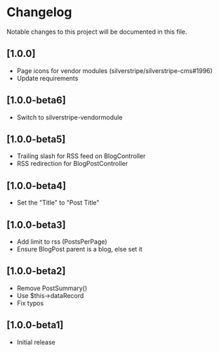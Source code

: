 # Changelog

Notable changes to this project will be documented in this file.

## [1.0.0]

- Page icons for vendor modules (silverstripe/silverstripe-cms#1996)
- Update requirements


## [1.0.0-beta6]

- Switch to silverstripe-vendormodule


## [1.0.0-beta5]

- Trailing slash for RSS feed on BlogController
- RSS redirection for BlogPostController


## [1.0.0-beta4]

- Set the "Title" to "Post Title"


## [1.0.0-beta3]

- Add limit to rss (PostsPerPage)
- Ensure BlogPost parent is a blog, else set it


## [1.0.0-beta2]

- Remove PostSummary()
- Use $this->dataRecord
- Fix typos


## [1.0.0-beta1]

- Initial release
